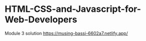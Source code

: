 # HTML-CSS-and-Javascript-for-Web-Developers

Module 3 solution https://musing-bassi-6602a7.netlify.app/
